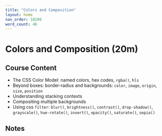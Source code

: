 ```yaml
---
title: "Colors and Composition"
layout: home
nav_order: 10206
word_count: 46
---
```

# Colors and Composition (20m)

## Course Content

- The CSS Color Model:  named colors, hex codes, `rgba()`, `hls`
- Beyond boxes: border-radius and backgrounds: `color`, `image`, `origin`, `size`, `position`
- Understanding stacking contexts
- Compositing multiple backgrounds
- Using css `filter`: `blur()`, `brightness()`, `contrast()`, `drop-shadow()`, `grayscale()`, `hue-rotate()`, `invert()`, `opacity()`, `saturate()`, `sepia()`

## Notes












